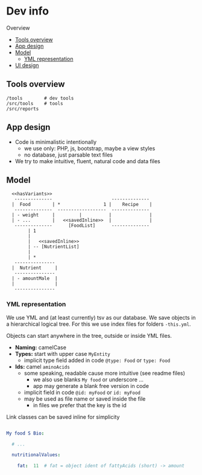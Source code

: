 # Dev info

Overview

- [Tools overview](#tools-overview)
- [App design](#app-design)
- [Model](#model)
  - [YML representation](#yml-representation)
- [UI design](UI_Design.md)


Tools overview
----------------------------------------------------------

```
/tools        # dev tools
/src/tools    # tools
/src/reports
```

App design
----------------------------------------------------------

- Code is minimalistic intentionally
  - we use only: PHP, js, bootstrap, maybe a view styles
  - no database, just parsable text files
- We try to make intuitive, fluent, natural code and data files


Model
----------------------------------------------------------

```
  <<hasVariants>>
   --------------                      --------------
  |  Food        | *                1 |    Recipe    |
   --------------  ------------------  --------------
  | - weight     |         |          |              |
  | - ...        |   <<savedInline>>  |              |
   --------------      [FoodList]      --------------
        | 1
        |
        |   <<savedInline>>
        | -- [NutrientList]
        |
        | *
   ---------------
  |  Nutrient     |
   ---------------
  | - amountMale  |
  |               |
   ---------------
```


### YML representation

We use YML and (at least currently) tsv as our database. We save objects in a
hierarchical logical tree. For this we use index files for folders `-this.yml`.

Objects can start anywhere in the tree, outside or inside YML files.

- **Naming:** camelCase
- **Types:**  start with upper case `MyEntity`
  - implicit type field added in code `@type: Food` or `type: Food`
- **Ids:** camel `aminoAcids`
  - some speaking, readable cause more intuitive (see readme files)
    - we also use blanks `My food` or underscore ...
    - app may generate a blank free version in code
  - implicit field in code `@id: myFood` or `id: myFood`
  - may be used as file name or saved inside the file
    - in files we prefer that the key is the id

Link classes can be saved inline for simplicity

  ```yaml

  My food S Bio:

    # ...

    nutritionalValues:

      fat:  11  # fat = object ident of fattyAcids (short) -> amount
  ```
